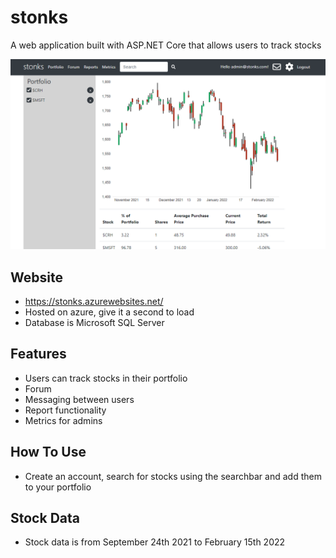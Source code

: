 # stonks
A web application built with ASP.NET Core that allows users to track stocks

![Screenshot of a website with a graph tracking multiple stocks in a users portfolio](docs/websiteimage.PNG)

## Website
- https://stonks.azurewebsites.net/
- Hosted on azure, give it a second to load
- Database is Microsoft SQL Server

## Features
- Users can track stocks in their portfolio
- Forum
- Messaging between users
- Report functionality
- Metrics for admins

## How To Use
- Create an account, search for stocks using the searchbar and add them to your portfolio

## Stock Data
- Stock data is from September 24th 2021 to February 15th 2022
